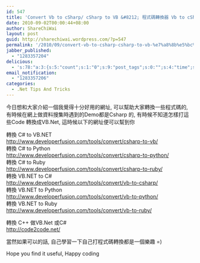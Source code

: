 ```yaml
---
id: 547
title: 'Convert Vb to cSharp/ cSharp to VB &#8212; 程式碼轉換器 Vb to cSharp/ cSharp to VB'
date: 2010-09-02T00:00:44+08:00
author: ShareChiWai
layout: post
guid: http://sharechiwai.wordpress.com/?p=547
permalink: '/2010/09/convert-vb-to-csharp-csharp-to-vb-%e7%a8%8b%e5%bc%8f%e7%a2%bc%e8%bd%89%e6%8f%9b%e5%99%a8-vb-to-csharp-csharp-to-vb/'
jabber_published:
  - "1283357204"
delicious:
  - 's:78:"a:3:{s:5:"count";s:1:"0";s:9:"post_tags";s:0:"";s:4:"time";s:10:"1283982585";}";'
email_notification:
  - "1283357206"
categories:
  - .Net Tips And Tricks
---
```

今日想和大家介紹一個我覺得十分好用的網址, 可以幫助大家轉換一些程式碼的, 有時候在網上做資料搜集時遇到的Demo都是Csharp 的, 有時候不知道怎樣打這些Code 轉換成VB.Net, 這時候以下的網址便可以幫到你

轉換 C# to VB.NET  
<http://www.developerfusion.com/tools/convert/csharp-to-vb/>  
轉換 C# to Python  
<http://www.developerfusion.com/tools/convert/csharp-to-python/>  
轉換 C# to Ruby  
<http://www.developerfusion.com/tools/convert/csharp-to-ruby/>  
轉換 VB.NET to C#  
<http://www.developerfusion.com/tools/convert/vb-to-csharp/>  
轉換 VB.NET to Python  
<http://www.developerfusion.com/tools/convert/vb-to-python/>  
轉換 VB.NET to Ruby  
<http://www.developerfusion.com/tools/convert/vb-to-ruby/>

轉換 C++ 做VB.Net 或C#  
<http://code2code.net/>

當然如果可以的話, 自己學習一下自己打程式碼轉換都是一個樂趣 =)

Hope you find it useful, Happy coding